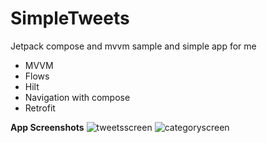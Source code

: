 # SimpleTweets
Jetpack compose and mvvm sample and simple app for me
- MVVM
- Flows
- Hilt
- Navigation with compose
- Retrofit

**App Screenshots**
![tweetsscreen](https://github.com/patthhar/SimpleTweets/assets/128719760/c54e21f2-d742-4973-acb3-0f0d0bb3c17a)
![categoryscreen](https://github.com/patthhar/SimpleTweets/assets/128719760/61c840a7-201f-438e-8d51-fc4af4bbca60)



